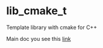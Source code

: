 # lib_cmake_t
Template library with cmake for C++

Main doc you see this [link](https://habr.com/ru/post/683204/)
